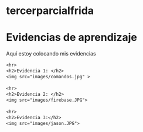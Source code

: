 # tercerparcialfrida
 
<!DOCTYPE html>
<html lang="en">
<head>
    <meta charset="UTF-8">
    <meta http-equiv="X-UA-Compatible" content="IE=edge">
    <meta name="viewport" content="width=device-width, initial-scale=1.0">
    <title>Evidencias de aprendizaje</title>
</head>
<body>
    <h1>Evidencias de aprendizaje</h1>
    <p>Aquí estoy colocando mis evidencias</p>

    <hr>
    <h2>Evidencia 1: </h2>
    <img src="images/comandos.jpg" >

    <hr>
    <h2>Evidencia 2: </h2>
    <img src="images/firebase.JPG">

    <hr>
    <h2>Evidencia 3:</h2>
    <img src="images/jason.JPG">
    
</body>
</html>
